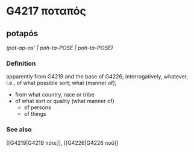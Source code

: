 # G4217 ποταπός

## potapós

_(pot-ap-os' | poh-ta-POSE | poh-ta-POSE)_

### Definition

apparently from G4219 and the base of G4226; interrogatively, whatever, i.e., of what possible sort; what (manner of); 

- from what country, race or tribe
- of what sort or quality (what manner of)
  - of persons
  - of things

### See also

[[G4219|G4219 πότε]], [[G4226|G4226 ποῦ]]

